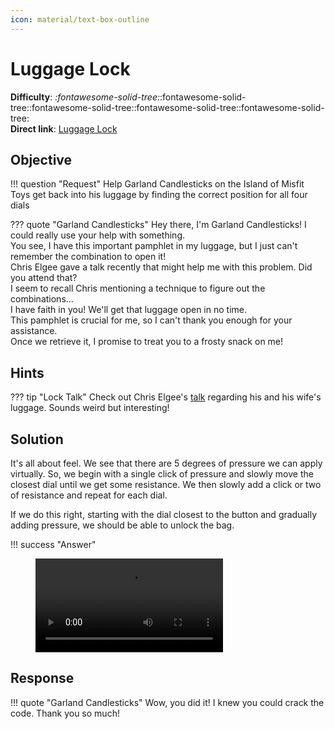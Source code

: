 ```yaml
---
icon: material/text-box-outline
---
```


# Luggage Lock

**Difficulty**: <i class=twemoji_red>:fontawesome-solid-tree:</i>:fontawesome-solid-tree::fontawesome-solid-tree::fontawesome-solid-tree::fontawesome-solid-tree:<br/>
**Direct link**: [Luggage Lock](https://lockdecode.com/?&challenge=lockdecode)

## Objective

!!! question "Request"
    Help Garland Candlesticks on the Island of Misfit Toys get back into his luggage by finding the correct position for all four dials

??? quote "Garland Candlesticks"
    Hey there, I'm Garland Candlesticks! I could really use your help with something.<br/>
    You see, I have this important pamphlet in my luggage, but I just can't remember the combination to open it!<br/>
    Chris Elgee gave a talk recently that might help me with this problem. Did you attend that?<br/>
    I seem to recall Chris mentioning a technique to figure out the combinations...<br/>
    I have faith in you! We'll get that luggage open in no time.<br/>
    This pamphlet is crucial for me, so I can't thank you enough for your assistance.<br/>
    Once we retrieve it, I promise to treat you to a frosty snack on me!

## Hints

??? tip "Lock Talk"
    Check out Chris Elgee's [talk](https://youtu.be/ycM1hBSEyog) regarding his and his wife's luggage. Sounds weird but interesting!

## Solution


It's all about feel. We see that there are 5 degrees of pressure we can apply virtually. So, we begin with a single click of pressure and slowly move the closest dial until we get some resistance. We then slowly add a click or two of resistance and repeat for each dial.

If we do this right, starting with the dial closest to the button and gradually adding pressure, we should be able to unlock the bag.



!!! success "Answer"
<figure class="video_container">
  <video controls="true" allowfullscreen="true">
    <source src="../img/objectives/o5/lockdecode.mp4" type="video/mp4">
  </video>
</figure>

## Response

!!! quote "Garland Candlesticks"
    Wow, you did it! I knew you could crack the code. Thank you so much!
